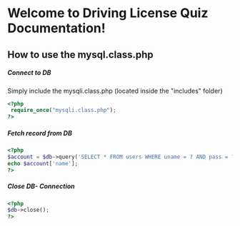 # Welcome to Driving License Quiz Documentation!


## How to use the mysql.class.php

##### Connect to DB
Simply include the mysqli.class.php (located inside the "includes" folder)

```php
<?php
 require_once("mysqli.class.php");
?>
```


##### Fetch record from DB
```php
<?php
$account = $db->query('SELECT * FROM users WHERE uname = ? AND pass = ?', 'test', 'test')->fetchArray();
echo $account['name'];
?>
```

##### Close DB- Connection
```php
<?php
$db->close();
?>
```


